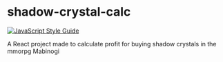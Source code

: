 # shadow-crystal-calc

[![JavaScript Style Guide](https://img.shields.io/badge/code_style-standard-brightgreen.svg)](https://standardjs.com)

A React project made to calculate profit for buying shadow crystals in the mmorpg Mabinogi
